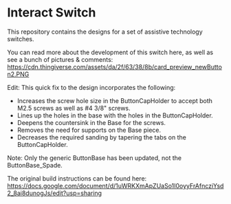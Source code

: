 # Interact Switch
This repository contains the designs for a set of assistive technology switches.

You can read more about the development of this switch here, as well as see a bunch of pictures & comments: https://cdn.thingiverse.com/assets/da/2f/63/38/8b/card_preview_newButton2.PNG

Edit: This quick fix to the design incorporates the following:
- Increases the screw hole size in the ButtonCapHolder to accept both M2.5 screws as well as #4 3/8" screws.
- Lines up the holes in the base with the holes in the ButtonCapHolder.
- Deepens the countersink in the Base for the screws.
- Removes the need for supports on the Base piece.
- Decreases the required sanding by tapering the tabs on the ButtonCapHolder.

Note: Only the generic ButtonBase has been updated, not the ButtonBase_Spade.


The original build instructions can be found here:
https://docs.google.com/document/d/1uWRKXmApZUaSo1I0oyyFrAfncziYsd2_8ai8dunogJs/edit?usp=sharing
